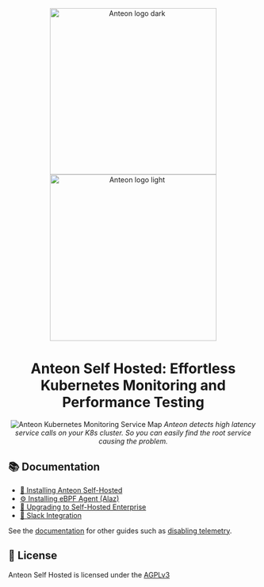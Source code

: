<div align="center">
    <img src="https://raw.githubusercontent.com/getanteon/anteon/master/assets/anteon-logo-db.svg#gh-dark-mode-only" alt="Anteon logo dark" width="336px" /><br />
    <img src="https://raw.githubusercontent.com/getanteon/anteon/master/assets/anteon-logo-wb.svg#gh-light-mode-only" alt="Anteon logo light" width="336px" /><br />
</div>

<h1 align="center">Anteon Self Hosted: Effortless Kubernetes Monitoring and Performance Testing</h1>

<p align="center">
<img src="https://raw.githubusercontent.com/getanteon/anteon/master/assets/anteon_service_map_filtered.png" alt="Anteon Kubernetes Monitoring Service Map" />
<i>Anteon detects high latency service calls on your K8s cluster. So you can easily find the root service causing the problem.</i>
</p>

## 📚 Documentation

- [🐝 Installing Anteon Self-Hosted](https://getanteon.com/docs/self-hosted/installation/)
- [⚙ Installing eBPF Agent (Alaz)](https://getanteon.com/docs/self-hosted/install-ebpf-agent-alaz-on-self-hosted/)
- [📰 Upgrading to Self-Hosted Enterprise](https://getanteon.com/docs/self-hosted/upgrading-to-self-hosted-enterprise/)
- [📧 Slack Integration](https://getanteon.com/docs/self-hosted/self-hosted-slack-integration/)

See the [documentation](https://getanteon.com/docs/self-hosted/) for other guides such as [disabling telemetry](https://getanteon.com/docs/self-hosted/disabling-telemetry-data/).

## 📝 License

Anteon Self Hosted is licensed under the [AGPLv3](../LICENSE)
